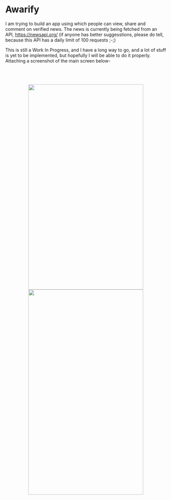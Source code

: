 # Awarify

  I am trying to build an app using which people can view, share and comment on verified news. The news is currently being fetched from an API, https://newsapi.org/ (if anyone has better suggesstions, please do tell, because this API has a daily limit of 100 requests ;-;)


  This is still a Work In Progress, and I have a long way to go, and a lot of stuff is yet to be implemented, but hopefully I will be able to do it properly. Attaching a screenshot of the main screen below-
  

  

  <p align="center">
  <br>
  <br>
  <br>
    <img src="https://github.com/somaigaurav333/Awarify/assets/16974859/dcf5171a-7858-4817-be92-a187244ba5ce" height="640" width="360">
    <img src="https://github.com/somaigaurav333/Awarify/assets/16974859/9c9540fd-0f65-4067-bbad-d71c2e6e4a3a" height="640" width="360">
  </p>
